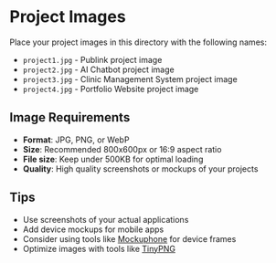 # Project Images

Place your project images in this directory with the following names:

- `project1.jpg` - Publink project image
- `project2.jpg` - AI Chatbot project image  
- `project3.jpg` - Clinic Management System project image
- `project4.jpg` - Portfolio Website project image

## Image Requirements

- **Format**: JPG, PNG, or WebP
- **Size**: Recommended 800x600px or 16:9 aspect ratio
- **File size**: Keep under 500KB for optimal loading
- **Quality**: High quality screenshots or mockups of your projects

## Tips

- Use screenshots of your actual applications
- Add device mockups for mobile apps
- Consider using tools like [Mockuphone](http://mockuphone.com/) for device frames
- Optimize images with tools like [TinyPNG](https://tinypng.com/)
